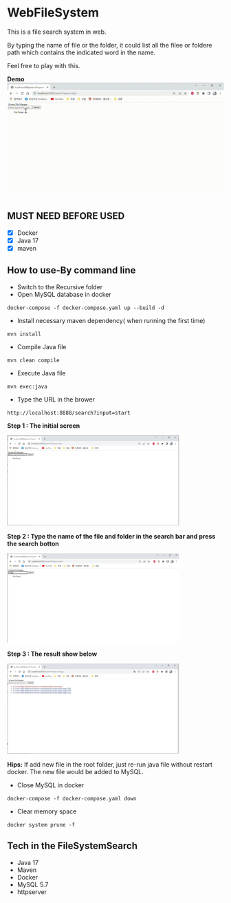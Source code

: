 # WebFileSystem
This is a file search system in web. 

By typing the name of file or the folder, it could list all the filee or foldere path which contains the indicated word in the name.

Feel free to play with this.

**Demo**
![](resource/Demo(web).gif)

## MUST NEED BEFORE USED
- [x] Docker
- [x] Java 17
- [x] maven

## How to use-By command line
* Switch to the Recursive folder
* Open MySQL database in docker
 ``` docker
docker-compose -f docker-compose.yaml up --build -d
```

* Install necessary maven dependency( when running the first time)
``` 
mvn install
```
* Compile Java file
``` 
mvn clean compile
```
* Execute Java file
 ``` docker
mvn exec:java
```

* Type the URL in the brower
 ``` docker
http://localhost:8888/search?input=start
```
**Step 1 : The initial screen**

<img src="resource/demo-1.JPG" width="400">

**Step 2 : Type the name of the file and folder in the search bar and press the search botton**

<img src="resource/demo-3.JPG" width="400">

**Step 3 : The result show below** 

<img src="resource/demo-2.JPG" width="400">

**Hips:**
If add new file in the root folder, just re-run java file without restart docker.
The new file would be added to MySQL.

* Close MySQL in docker
``` docker
docker-compose -f docker-compose.yaml down
```
* Clear memory space
 ``` docker
docker system prune -f
```

## Tech in the FileSystemSearch
* Java 17
* Maven 
* Docker 
* MySQL 5.7
* httpserver
